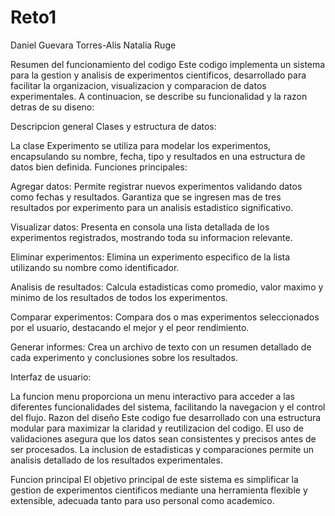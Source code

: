 # Reto1
 Daniel Guevara Torres-Alis Natalia Ruge

Resumen del funcionamiento del codigo
Este codigo implementa un sistema para la gestion y analisis de experimentos cientificos, desarrollado para facilitar la organizacion, visualizacion y comparacion de datos experimentales. A continuacion, se describe su funcionalidad y la razon detras de su diseno:

Descripcion general
Clases y estructura de datos:

La clase Experimento se utiliza para modelar los experimentos, encapsulando su nombre, fecha, tipo y resultados en una estructura de datos bien definida.
Funciones principales:

Agregar datos: Permite registrar nuevos experimentos validando datos como fechas y resultados. Garantiza que se ingresen mas de tres resultados por experimento para un analisis estadistico significativo.

Visualizar datos: Presenta en consola una lista detallada de los experimentos registrados, mostrando toda su informacion relevante.

Eliminar experimentos: Elimina un experimento especifico de la lista utilizando su nombre como identificador.

Analisis de resultados: Calcula estadisticas como promedio, valor maximo y minimo de los resultados de todos los experimentos.

Comparar experimentos: Compara dos o mas experimentos seleccionados por el usuario, destacando el mejor y el peor rendimiento.

Generar informes: Crea un archivo de texto con un resumen detallado de cada experimento y conclusiones sobre los resultados.

Interfaz de usuario:

La funcion menu proporciona un menu interactivo para acceder a las diferentes funcionalidades del sistema, facilitando la navegacion y el control del flujo.
Razon del diseño
Este codigo fue desarrollado con una estructura modular para maximizar la claridad y reutilizacion del codigo. El uso de validaciones asegura que los datos sean consistentes y precisos antes de ser procesados. La inclusion de estadisticas y comparaciones permite un analisis detallado de los resultados experimentales.

Funcion principal
El objetivo principal de este sistema es simplificar la gestion de experimentos cientificos mediante una herramienta flexible y extensible, adecuada tanto para uso personal como academico.